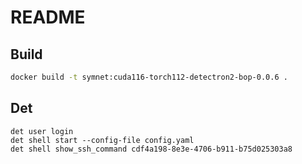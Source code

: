 # README

## Build 

```bash
docker build -t symnet:cuda116-torch112-detectron2-bop-0.0.6 .
```

## Det
```
det user login
det shell start --config-file config.yaml
det shell show_ssh_command cdf4a198-8e3e-4706-b911-b75d025303a8
```
